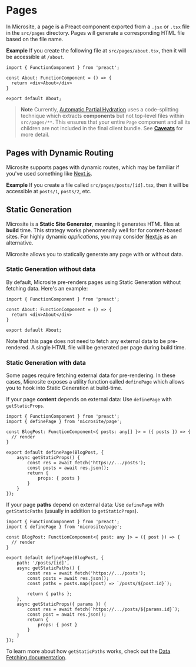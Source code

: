 # Pages

In Microsite, a page is a Preact component exported from a `.jsx` or `.tsx` file in the `src/pages` directory. Pages will generate a corresponding HTML file based on the file name.

**Example** If you create the following file at `src/pages/about.tsx`, then it will be accessible at `/about`.

```tsx
import { FunctionComponent } from 'preact';

const About: FunctionComponent = () => {
  return <div>About</div>
}

export default About;
```

> **Note** Currently, [Automatic Partial Hydration](https://github.com/natemoo-re/microsite/blob/main/docs/basic/bundled-javascript.md) uses a code-splitting technique which extracts **components** but not top-level files within `src/pages/**`. This ensures that your entire `Page` component and all its children are not included in the final client bundle. See [**Caveats**](https://github.com/natemoo-re/microsite/blob/main/docs/basic/bundled-javascript.md#caveats) for more detail.

## Pages with Dynamic Routing

Microsite supports pages with dynamic routes, which may be familiar if you've used something like [Next.js](https://nextjs.org/).

**Example** If you create a file called `src/pages/posts/[id].tsx`, then it will be accessible at `posts/1`, `posts/2`, etc.

## Static Generation

Microsite is a **Static Site Generator**, meaning it generates HTML files at **build** time. This strategy works phenomenally well for for content-based sites. For highly dynamic _applications_, you may consider [Next.js](https://nextjs.org) as an alternative.

Microsite allows you to statically generate any page with or without data.

### Static Generation without data

By default, Microsite pre-renders pages using Static Generation without fetching data. Here's an example:

```tsx
import { FunctionComponent } from 'preact';

const About: FunctionComponent = () => {
  return <div>About</div>
}

export default About;
```

Note that this page does not need to fetch any external data to be pre-rendered. A single HTML file will be generated per page during build time.

### Static Generation with data

Some pages require fetching external data for pre-rendering. In these cases, Microsite exposes a utility function called `definePage` which allows you to hook into Static Generation at build-time.

If your page **content** depends on external data: Use `definePage` with `getStaticProps`. 

```tsx
import { FunctionComponent } from 'preact';
import { definePage } from 'microsite/page';

const BlogPost: FunctionComponent<{ posts: any[] }> = ({ posts }) => {
  // render
}

export default definePage(BlogPost, {
    async getStaticProps() {
        const res = await fetch('https://.../posts');
        const posts = await res.json();
        return {
            props: { posts }
        }
    }
});
```

If your page **paths** depend on external data: Use `definePage` with `getStaticPaths` (usually in addition to `getStaticProps`).

```tsx
import { FunctionComponent } from 'preact';
import { definePage } from 'microsite/page';

const BlogPost: FunctionComponent<{ post: any }> = ({ post }) => {
  // render
}

export default definePage(BlogPost, {
    path: '/posts/[id]',
    async getStaticPaths() {
        const res = await fetch('https://.../posts');
        const posts = await res.json();
        const paths = posts.map((post) => `/posts/${post.id}`);

        return { paths };
    },
    async getStaticProps({ params }) {
        const res = await fetch(`https://.../posts/${params.id}`);
        const post = await res.json();
        return {
            props: { post }
        }
    }
});
```

To learn more about how `getStaticPaths` works, check out the [Data Fetching documentation](./data-fetching.md).


